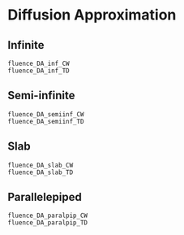 # Diffusion Approximation

## Infinite
```@docs
fluence_DA_inf_CW
fluence_DA_inf_TD
```

## Semi-infinite
```@docs
fluence_DA_semiinf_CW
fluence_DA_semiinf_TD
```

## Slab
```@docs
fluence_DA_slab_CW
fluence_DA_slab_TD
```

## Parallelepiped
```@docs
fluence_DA_paralpip_CW
fluence_DA_paralpip_TD
```